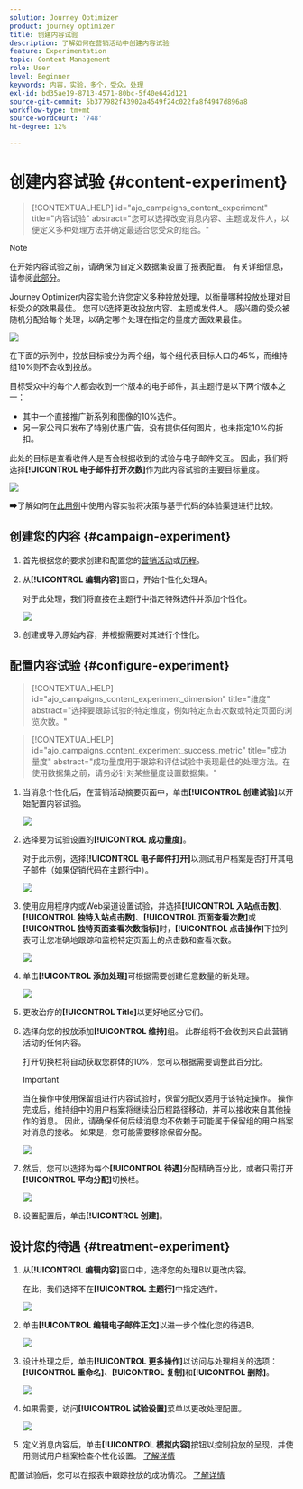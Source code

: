 ```yaml
---
solution: Journey Optimizer
product: journey optimizer
title: 创建内容试验
description: 了解如何在营销活动中创建内容试验
feature: Experimentation
topic: Content Management
role: User
level: Beginner
keywords: 内容，实验，多个，受众，处理
exl-id: bd35ae19-8713-4571-80bc-5f40e642d121
source-git-commit: 5b377982f43902a4549f24c022fa8f4947d896a8
workflow-type: tm+mt
source-wordcount: '748'
ht-degree: 12%

---
```


# 创建内容试验 {#content-experiment}

>[!CONTEXTUALHELP]
>id="ajo_campaigns_content_experiment"
>title="内容试验"
>abstract="您可以选择改变消息内容、主题或发件人，以便定义多种处理方法并确定最适合您受众的组合。"

>[!NOTE]
>
>在开始内容试验之前，请确保为自定义数据集设置了报表配置。 有关详细信息，请参阅[此部分](../reports/reporting-configuration.md)。

Journey Optimizer内容实验允许您定义多种投放处理，以衡量哪种投放处理对目标受众的效果最佳。 您可以选择更改投放内容、主题或发件人。 感兴趣的受众被随机分配给每个处理，以确定哪个处理在指定的量度方面效果最佳。

![](../rn/assets/do-not-localize/experiment.gif)

在下面的示例中，投放目标被分为两个组，每个组代表目标人口的45%，而维持组10%则不会收到投放。

目标受众中的每个人都会收到一个版本的电子邮件，其主题行是以下两个版本之一：

* 其中一个直接推广新系列和图像的10%选件。
* 另一家公司只发布了特别优惠广告，没有提供任何图片，也未指定10%的折扣。

此处的目标是查看收件人是否会根据收到的试验与电子邮件交互。 因此，我们将选择&#x200B;**[!UICONTROL 电子邮件打开次数]**&#x200B;作为此内容试验的主要目标量度。

![](assets/content_experiment.png)

➡了️解如何在[此用例](experience-decisioning-uc.md)中使用内容实验将决策与基于代码的体验渠道进行比较。

## 创建您的内容 {#campaign-experiment}

1. 首先根据您的要求创建和配置您的[营销活动](../campaigns/create-campaign.md)或[历程](../building-journeys/journeys-message.md)。

1. 从&#x200B;**[!UICONTROL 编辑内容]**&#x200B;窗口，开始个性化处理A。

   对于此处理，我们将直接在主题行中指定特殊选件并添加个性化。

   ![](assets/content_experiment_5.png)

1. 创建或导入原始内容，并根据需要对其进行个性化。

## 配置内容试验 {#configure-experiment}

>[!CONTEXTUALHELP]
>id="ajo_campaigns_content_experiment_dimension"
>title="维度"
>abstract="选择要跟踪试验的特定维度，例如特定点击次数或特定页面的浏览次数。"

>[!CONTEXTUALHELP]
>id="ajo_campaigns_content_experiment_success_metric"
>title="成功量度"
>abstract="成功量度用于跟踪和评估试验中表现最佳的处理方法。在使用数据集之前，请务必针对某些量度设置数据集。"

1. 当消息个性化后，在营销活动摘要页面中，单击&#x200B;**[!UICONTROL 创建试验]**&#x200B;以开始配置内容试验。

   ![](assets/content_experiment_3.png)

1. 选择要为试验设置的&#x200B;**[!UICONTROL 成功量度]**。

   对于此示例，选择&#x200B;**[!UICONTROL 电子邮件打开]**&#x200B;以测试用户档案是否打开其电子邮件（如果促销代码在主题行中）。

   ![](assets/content_experiment_11.png)

1. 使用应用程序内或Web渠道设置试验，并选择&#x200B;**[!UICONTROL 入站点击数]**、**[!UICONTROL 独特入站点击数]**、**[!UICONTROL 页面查看次数]**&#x200B;或&#x200B;**[!UICONTROL 独特页面查看次数指标]**&#x200B;时，**[!UICONTROL 点击操作]**&#x200B;下拉列表可让您准确地跟踪和监视特定页面上的点击数和查看次数。

   ![](assets/content_experiment_20.png)

1. 单击&#x200B;**[!UICONTROL 添加处理]**&#x200B;可根据需要创建任意数量的新处理。

   ![](assets/content_experiment_8.png)

1. 更改治疗的&#x200B;**[!UICONTROL Title]**&#x200B;以更好地区分它们。

1. 选择向您的投放添加&#x200B;**[!UICONTROL 维持]**&#x200B;组。 此群组将不会收到来自此营销活动的任何内容。

   打开切换栏将自动获取您群体的10%，您可以根据需要调整此百分比。

   >[!IMPORTANT]
   >
   >当在操作中使用保留组进行内容试验时，保留分配仅适用于该特定操作。 操作完成后，维持组中的用户档案将继续沿历程路径移动，并可以接收来自其他操作的消息。 因此，请确保任何后续消息均不依赖于可能属于保留组的用户档案对消息的接收。 如果是，您可能需要移除保留分配。

   ![](assets/content_experiment_12.png)

1. 然后，您可以选择为每个&#x200B;**[!UICONTROL 待遇]**&#x200B;分配精确百分比，或者只需打开&#x200B;**[!UICONTROL 平均分配]**&#x200B;切换栏。

   ![](assets/content_experiment_13.png)

1. 设置配置后，单击&#x200B;**[!UICONTROL 创建]**。

## 设计您的待遇 {#treatment-experiment}

1. 从&#x200B;**[!UICONTROL 编辑内容]**&#x200B;窗口中，选择您的处理B以更改内容。

   在此，我们选择不在&#x200B;**[!UICONTROL 主题行]**&#x200B;中指定选件。

   ![](assets/content_experiment_18.png)

1. 单击&#x200B;**[!UICONTROL 编辑电子邮件正文]**&#x200B;以进一步个性化您的待遇B。

   ![](assets/content_experiment_9.png)

1. 设计处理之后，单击&#x200B;**[!UICONTROL 更多操作]**&#x200B;以访问与处理相关的选项： **[!UICONTROL 重命名]**、**[!UICONTROL 复制]**&#x200B;和&#x200B;**[!UICONTROL 删除]**。

   ![](assets/content_experiment_7.png)

1. 如果需要，访问&#x200B;**[!UICONTROL 试验设置]**&#x200B;菜单以更改处理配置。

   ![](assets/content_experiment_19.png)

1. 定义消息内容后，单击&#x200B;**[!UICONTROL 模拟内容]**&#x200B;按钮以控制投放的呈现，并使用测试用户档案检查个性化设置。 [了解详情](../content-management/preview-test.md)

配置试验后，您可以在报表中跟踪投放的成功情况。 [了解详情](../reports/campaign-global-report-cja-experimentation.md)

